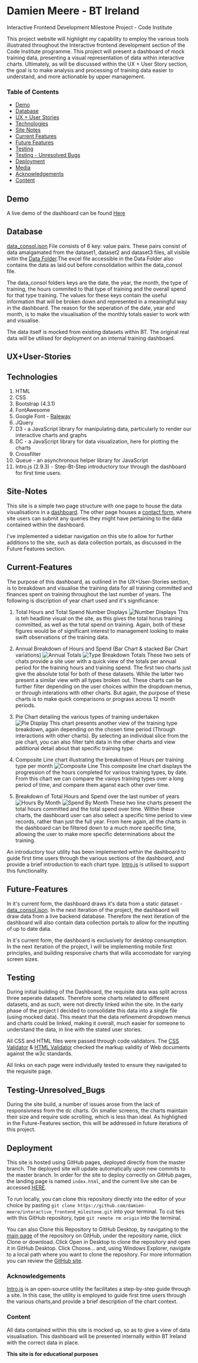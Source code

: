# Damien Meere - BT Ireland
Interactive Frontend Development Milestone Project - Code Institute

This project website will highlight my capability to employ the various tools illustrated throughout the Interactive frontend development section of the Code Institute programme.
This project will present a dashboard of mock training data, presenting a visual representation of data within interactive charts. Ultimately, as will be discussed within the UX + User
Story section, the goal is to make analysis and processing of training data easier to understand, and more actionable by upper management.

### Table of Contents

- [Demo](#Demo)
- [Database](#Database)
- [UX + User Stories](#UX+User-Stories)
- [Technologies](#Technologies)
- [Site Notes](#Site-Notes)
- [Current Features](#Current-Features)
- [Future Features](#Future-Features)
- [Testing](#Testing)
- [Testing -  Unresolved Bugs](#Testing-Unresolved_Bugs)
- [Deployment](#Deployment)
- [Media](#Media)
- [Acknowledgements](#Acknowledgements)
- [Content](#Content)

## Demo
A live demo of the dashboard can be found [Here](https://damien-meere.github.io/interactive_frontend_milestone/)

## Database
[data_consol.json](https://github.com/damien-meere/interactive_frontend_milestone/blob/master/assets/data/data_consol.json)
File consists of 6 key: value pairs. These pairs consist of data amalgamated from the dataset1, dataset2 and dataset3 files, all visible
witin the [Data Folder](https://github.com/damien-meere/interactive_frontend_milestone/tree/master/assets/data).The excel file accessible
in the Data Folder also contains the data as laid out before consolidation within the data_consol file.

The data_consol folders keys are the date, the year, the month, the type of training, the hours commited to that type of training and the overall spend for that
type training. The values for these keys contain the useful information that will be broken down and represented in a meaningful way in the dashboard. The reason for
the seperation of the date, year and month, is to make the visualisation of the monthly totals easier to work with and visualise.

The data itself is mocked from existing datasets within BT. The original real data will be utilised for deployment on an internal training dashboard.

## UX+User-Stories



## Technologies
1. HTML
2. CSS
3. Bootstrap (4.3.1)
4. FontAwesome
5. Google Font - [Raleway](https://fonts.google.com/specimen/Raleway)
6. JQuery
7. D3 - a JavaScript library for manipulating data, particularly to render our interactive charts and graphs
8. DC - a JavaScript library for data visualization, here for plotting the charts
9. Crossfilter
10. Queue - an asynchronous helper library for JavaScript
11. Intro.js (2.9.3) - Step-Bt-Step introductory tour through the dashboard for first time users.

## Site-Notes
This site is a simple two page structure with one page to house the data visualisations in a [dashboard](https://damien-meere.github.io/interactive_frontend_milestone/).
The other page houses a [contact form](https://damien-meere.github.io/interactive_frontend_milestone/contact.html), where site users can submit any queries they might
have pertaining to the data contained within the dashboard.

I've implemented a sidebar navigation on this site to allow for further additions to the site, such as data collection portals, as discussed in the Future Features section.

## Current-Features
The purpose of this dashboard, as outlined in the UX+User-Stories section, is to breakdown and visualise the training data for all training committed and finances spent
on training throughout the last number of years. The following is discription of year chart used and it's significance:

1. Total Hours and Total Spend Number Displays
![Number Displays](assets/images/totals_number_disp.jpg)
This is teh headline visual on the site, as this gives the total horus training committed, as well as the total spend on training. Again, both of these figures would
be of significant interest to management looking to make swift observations of the training data.

2. Annual Breakdown of Hours and Spend (Bar Chart & stacked Bar Chart variations)
![Annual Totals](assets/images/annual_totals.jpg)
![Type Breakdown Totals](assets/images/type_breakdown_annual.jpg)
These two sets of chats provide a site user with a quick view of the totals per annual period for the training hours and training spend. The first two charts just
give the absolute total for both of these datasets. While the latter two present a similar view with all types broken out. These charts can be further filter depending
on the user choices within the dropdown menus, or through interations with other charts. But again, the purpose of these charts is to make quick comparisons or prograss
across 12 month periods.

3. Pie Chart detailing the various types of training undertaken
![Pie Display](assets/images/type_breakdown_monthly.jpg)
This chart presents another view of the training type breakdown, again depending on the chosen time period (Through interactions with other charts). By selecting an
individual slice from the pie chart, you can also filter taht data in the other charts and view additional detail about that specific training type.

4. Composite Line chart illustrating the breakdown of Hours per training type per month
![Composite Line](assets/images/type_breakdown_monthly_compline.jpg)
This composite line chart displays the progression of the hours completed for various training types, by date. From this chart we can compare the vaioys training types
over a long period of time, and compare them aganst each other over time.

5. Breakdown of Total Hours and Spend over the last number of years
![Hours By Month](assets/images/total_hours_month.jpg)
![Spend By Month](assets/images/total_spend_month.jpg)
These two line charts present the total hours committed and the total spend over time. Within these charts, the dashboard user can also select a specific time period
to view records, rather than just the full year. From here again, all the charts in the dashboard can be filtered down to a much more specific time, allowing the user
to make more specific determinations about the training.

An introductory tour utility has been implemented within the dashboard to guide first time users through the various sections of the dashboard, and provide a brief
introduction to each chart type. [Intro.js](https://introjs.com/) is utilised to support this functionality.

## Future-Features
In it's current form, the dashboard draws it's data from a static dataset - [data_consol.json](https://github.com/damien-meere/interactive_frontend_milestone/blob/master/assets/data/data_consol.json).
In the next iteration of the project, the dashbaord will draw data from a live backend database. Therefore the next iteration of the dashboard will also contain data
collection portals to allow for the inputting of up to date data.

In it's current form, the dashboard is exclusively for desktop consumption. In the next iteration of the project, I will be implementing mobile first principles,
and building responsive charts that willa accomodate for varying screen sizes.

## Testing
During initial building of the Dashboard, the requisite data was split across three seperate datasets. Therefore some charts related to different datasets, and as such,
were not directly linked wihin the site. In the early phase of the project I decided to consolidate this data into a single file (using mocked data). This meant that the
data refinement dropdown menus and charts could be linked, making it overall, much easier for someone to understand the data, in line with the stated user stories.


All CSS and HTML files were passed through code validators. The [CSS Validator](https://jigsaw.w3.org/css-validator/) & [HTML Validator](https://validator.w3.org)
checked the markup validity of Web documents against the w3c standards.

All links on each page were individually tested to ensure they navigated to the requisite page.


## Testing-Unresolved_Bugs
During the site build, a number of issues arose from the lack of responsivness from the dc charts. On smaller screens, the charts maintain their size and require
side scrolling, which is less than ideal. As highlighed in the Future-Features section, this will be addressed in future iterations of this project.

## Deployment
This site is hosted using GitHub pages, deployed directly from the master branch. The deployed site will update automatically upon new commits to the master branch.
In order for the site to deploy correctly on GitHub pages, the landing page is named `index.html`, and the current live site can be accessed [HERE](https://damien-meere.github.io/interactive_frontend_milestone/).

To run locally, you can clone this repository directly into the editor of your choice by pasting `git clone https://github.com/damien-meere/interactive_frontend_milestone.git` into your terminal.
To cut ties with this GitHub repository, type `git remote rm origin` into the terminal.

You can also Clone this Repository to GitHub Desktop, by navigating to the [main page](https://github.com/damien-meere/interactive_frontend_milestone) of the repository on GitHub, under the repository
name, click Clone or download. Click Open in Desktop to clone the repository and open it in GitHub Desktop. Click Choose... and, using Windows Explorer, navigate to a local path where you
want to clone the repository. For more information you can review the [GitHub site](https://help.github.com/en/articles/cloning-a-repository#cloning-a-repository-to-github-desktop).

### Acknowledgements
[Intro.js](https://introjs.com/) is an open-source utility the facilitates a step-by-step guide through a site. In this case, the utility is employed to guide first
time users through the various charts,and provide a brief description of the chart context.

### Content
All data contained within this site is mocked up, so as to give a view of data visualisation. This dashboard will be presented internally within BT Ireland with the
correct data in place.

**This site is for educational purposes**